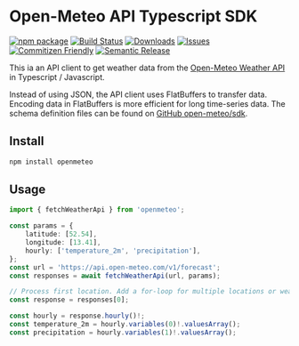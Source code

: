 # Open-Meteo API Typescript SDK

[![npm package][npm-img]][npm-url]
[![Build Status][build-img]][build-url]
[![Downloads][downloads-img]][downloads-url]
[![Issues][issues-img]][issues-url]
[![Commitizen Friendly][commitizen-img]][commitizen-url]
[![Semantic Release][semantic-release-img]][semantic-release-url]

This ia an API client to get weather data from the [Open-Meteo Weather API](https://open-meteo.com) in Typescript / Javascript. 

Instead of using JSON, the API client uses FlatBuffers to transfer data. Encoding data in FlatBuffers is more efficient for long time-series data. The schema definition files can be found on [GitHub open-meteo/sdk](https://github.com/open-meteo/sdk).

## Install

```bash
npm install openmeteo
```

## Usage

```ts
import { fetchWeatherApi } from 'openmeteo';

const params = {
    latitude: [52.54],
    longitude: [13.41],
    hourly: ['temperature_2m', 'precipitation'],
};
const url = 'https://api.open-meteo.com/v1/forecast';
const responses = await fetchWeatherApi(url, params);

// Process first location. Add a for-loop for multiple locations or weather models
const response = responses[0];

const hourly = response.hourly()!;
const temperature_2m = hourly.variables(0)!.valuesArray();
const precipitation = hourly.variables(1)!.valuesArray();
```


[build-img]:https://github.com/open-meteo/typescript/actions/workflows/release.yml/badge.svg
[build-url]:https://github.com/open-meteo/typescript/actions/workflows/release.yml
[downloads-img]:https://img.shields.io/npm/dt/openmeteo
[downloads-url]:https://www.npmtrends.com/openmeteo
[npm-img]:https://img.shields.io/npm/v/openmeteo
[npm-url]:https://www.npmjs.com/package/openmeteo
[issues-img]:https://img.shields.io/github/issues/open-meteo/typescript
[issues-url]:https://github.com/open-meteo/typescript/issues
[semantic-release-img]:https://img.shields.io/badge/%20%20%F0%9F%93%A6%F0%9F%9A%80-semantic--release-e10079.svg
[semantic-release-url]:https://github.com/semantic-release/semantic-release
[commitizen-img]:https://img.shields.io/badge/commitizen-friendly-brightgreen.svg
[commitizen-url]:http://commitizen.github.io/cz-cli/
